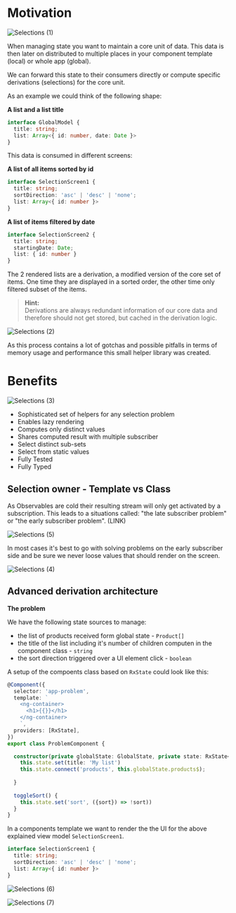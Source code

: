 # Motivation

![Selections (1)](https://user-images.githubusercontent.com/10064416/152422745-b3d8e094-d0f0-4810-b1b2-5f81fae25938.png)

When managing state you want to maintain a core unit of data. 
This data is then later on distributed to multiple places in your component template (local) or whole app (global). 

We can forward this state to their consumers directly or compute specific derivations (selections) for the core unit.

As an example we could think of the following shape: 

**A list and a list title**
```typescript
interface GlobalModel {
  title: string;
  list: Array<{ id: number, date: Date }>
}
```

This data is consumed in different screens:

**A list of all items sorted by id**
```typescript
interface SelectionScreen1 {
  title: string;
  sortDirection: 'asc' | 'desc' | 'none';
  list: Array<{ id: number }>
}
```

**A list of items filtered by date**
```typescript
interface SelectionScreen2 {
  title: string;
  startingDate: Date;
  list: { id: number }
}
```

The 2 rendered lists are a derivation, a modified version of the core set of items.
One time they are displayed in a sorted order, the other time only filtered subset of the items.

> **Hint:**  
> Derivations are always redundant information of our core data and therefore should not get stored,
> but cached in the derivation logic.

![Selections (2)](https://user-images.githubusercontent.com/10064416/152422803-bfd07ab2-0a6f-4521-836e-b71677e11923.png)

As this process contains a lot of gotchas and possible pitfalls in terms of memory usage and performance this small helper library was created.

# Benefits

![Selections (3)](https://user-images.githubusercontent.com/10064416/152422856-a483a06c-84e0-4067-9eaa-f3bb54a0156d.png)


- Sophisticated set of helpers for any selection problem
- Enables lazy rendering
- Computes only distinct values
- Shares computed result with multiple subscriber
- Select distinct sub-sets
- Select from static values
- Fully Tested
- Fully Typed

## Selection owner - Template vs Class

As Observables are cold their resulting stream will only get activated by a subscription.
This leads to a situations called: "the late subscriber problem" or "the early subscriber problem". (LINK)

![Selections (5)](https://user-images.githubusercontent.com/10064416/152422955-cb89d198-1a69-450b-be84-29dd6c8c4fdb.png)


In most cases it's best to go with solving problems on the early subscriber side and be sure we never loose values that should render on the screen.

![Selections (4)](https://user-images.githubusercontent.com/10064416/152422883-0b5f6006-7929-4520-b0b2-79eb61e4eb08.png)


## Advanced derivation architecture

**The problem**

We have the following state sources to manage:
- the list of products received form global state - `Product[]`
- the title of the list including it's number of children computen in the component class - `string`
- the sort direction triggered over a UI element click - `boolean`

A setup of the compoents class based on `RxState` could look like this:

```typescript
@Component({
  selector: 'app-problem',
  template: `
    <ng-container>
      <h1>{{}}</h1>
    </ng-container>
    `,
  providers: [RxState],
})
export class ProblemComponent {

  constructor(private globalState: GlobalState, private state: RxState<Model>) {
    this.state.set(title: 'My list')
    this.state.connect('products', this.globalState.products$);
    
  }
  
  toggleSort() {
    this.state.set('sort', ({sort}) => !sort))
  }
}

```

In a components template we want to render the the UI for the above explained view model `SelectionScreen1`.

```typescript
interface SelectionScreen1 {
  title: string;
  sortDirection: 'asc' | 'desc' | 'none';
  list: Array<{ id: number }>
}
```


![Selections (6)](https://user-images.githubusercontent.com/10064416/152422999-db8260f0-69e1-4d99-b6ac-b2b1d043b4b7.png)


![Selections (7)](https://user-images.githubusercontent.com/10064416/152423026-d23326c2-97d5-4bd0-9015-f498c3fc0e55.png)

